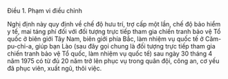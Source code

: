 Điều 1. Phạm vi điều chỉnh

Nghị định này quy định về chế độ hưu trí, trợ cấp một lần, chế độ bảo hiểm y tế, mai táng phí đối với đối tượng trực tiếp tham gia chiến tranh bảo vệ Tổ quốc ở biên giới Tây Nam, biên giới phía Bắc, làm nhiệm vụ quốc tế ở Căm-pu-chi-a, giúp bạn Lào (sau đây gọi chung là đối tượng trực tiếp tham gia chiến tranh bảo vệ Tổ quốc, làm nhiệm vụ quốc tế) sau ngày 30 tháng 4 năm 1975 có từ đủ 20 năm trở lên phục vụ trong quân đội, công an, cơ yếu đã phục viên, xuất ngũ, thôi việc.